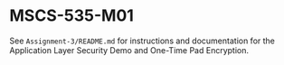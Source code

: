 # MSCS-535-M01

See `Assignment-3/README.md` for instructions and documentation for the Application Layer Security Demo and One-Time Pad Encryption.
